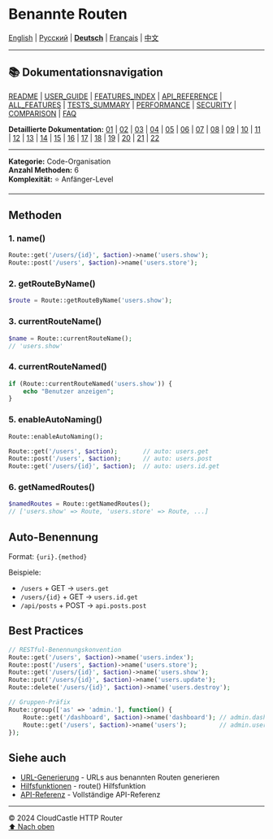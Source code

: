 # Benannte Routen

[English](../../en/features/07_NAMED_ROUTES.md) | [Русский](../../ru/features/07_NAMED_ROUTES.md) | [**Deutsch**](07_NAMED_ROUTES.md) | [Français](../../fr/features/07_NAMED_ROUTES.md) | [中文](../../zh/features/07_NAMED_ROUTES.md)

---

## 📚 Dokumentationsnavigation

[README](../../README.md) | [USER_GUIDE](../USER_GUIDE.md) | [FEATURES_INDEX](../FEATURES_INDEX.md) | [API_REFERENCE](../API_REFERENCE.md) | [ALL_FEATURES](../ALL_FEATURES.md) | [TESTS_SUMMARY](../TESTS_SUMMARY.md) | [PERFORMANCE](../PERFORMANCE_ANALYSIS.md) | [SECURITY](../SECURITY_REPORT.md) | [COMPARISON](../COMPARISON.md) | [FAQ](../FAQ.md)

**Detaillierte Dokumentation:** [01](01_BASIC_ROUTING.md) | [02](02_ROUTE_PARAMETERS.md) | [03](03_ROUTE_GROUPS.md) | [04](04_RATE_LIMITING.md) | [05](05_IP_FILTERING.md) | [06](06_MIDDLEWARE.md) | [07](07_NAMED_ROUTES.md) | [08](08_TAGS.md) | [09](09_HELPER_FUNCTIONS.md) | [10](10_ROUTE_SHORTCUTS.md) | [11](11_ROUTE_MACROS.md) | [12](12_URL_GENERATION.md) | [13](13_EXPRESSION_LANGUAGE.md) | [14](14_CACHING.md) | [15](15_PLUGINS.md) | [16](16_LOADERS.md) | [17](17_PSR_SUPPORT.md) | [18](18_ACTION_RESOLVER.md) | [19](19_STATISTICS.md) | [20](20_SECURITY.md) | [21](21_EXCEPTIONS.md) | [22](22_CLI_TOOLS.md)

---

**Kategorie:** Code-Organisation  
**Anzahl Methoden:** 6  
**Komplexität:** ⭐ Anfänger-Level

---

## Methoden

### 1. name()

```php
Route::get('/users/{id}', $action)->name('users.show');
Route::post('/users', $action)->name('users.store');
```

### 2. getRouteByName()

```php
$route = Route::getRouteByName('users.show');
```

### 3. currentRouteName()

```php
$name = Route::currentRouteName();
// 'users.show'
```

### 4. currentRouteNamed()

```php
if (Route::currentRouteNamed('users.show')) {
    echo "Benutzer anzeigen";
}
```

### 5. enableAutoNaming()

```php
Route::enableAutoNaming();

Route::get('/users', $action);       // auto: users.get
Route::post('/users', $action);      // auto: users.post
Route::get('/users/{id}', $action);  // auto: users.id.get
```

### 6. getNamedRoutes()

```php
$namedRoutes = Route::getNamedRoutes();
// ['users.show' => Route, 'users.store' => Route, ...]
```

## Auto-Benennung

Format: `{uri}.{method}`

Beispiele:
- `/users` + GET → `users.get`
- `/users/{id}` + GET → `users.id.get`
- `/api/posts` + POST → `api.posts.post`

## Best Practices

```php
// RESTful-Benennungskonvention
Route::get('/users', $action)->name('users.index');
Route::post('/users', $action)->name('users.store');
Route::get('/users/{id}', $action)->name('users.show');
Route::put('/users/{id}', $action)->name('users.update');
Route::delete('/users/{id}', $action)->name('users.destroy');

// Gruppen-Präfix
Route::group(['as' => 'admin.'], function() {
    Route::get('/dashboard', $action)->name('dashboard'); // admin.dashboard
    Route::get('/users', $action)->name('users');         // admin.users
});
```

## Siehe auch

- [URL-Generierung](12_URL_GENERATION.md) - URLs aus benannten Routen generieren
- [Hilfsfunktionen](09_HELPER_FUNCTIONS.md) - route() Hilfsfunktion
- [API-Referenz](../API_REFERENCE.md) - Vollständige API-Referenz

---

© 2024 CloudCastle HTTP Router  
[⬆ Nach oben](#benannte-routen)